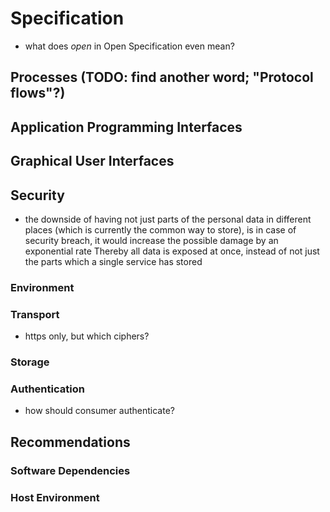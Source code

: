 Specification
==========================================



+   what does *open* in Open Specification even mean?



## Processes (TODO: find another word; "Protocol flows"?)



## Application Programming Interfaces



## Graphical User Interfaces



## Security

+   the downside of having not just parts of the personal data in different places (which is
    currently the common way to store), is in case of security breach, it would increase the 
    possible damage by an exponential rate
    Thereby all data is exposed at once, instead of not just the parts which a single service
    has stored


### Environment


### Transport

+   https only, but which ciphers?


### Storage


### Authentication

+   how should consumer authenticate?



## Recommendations


### Software Dependencies


### Host Environment

